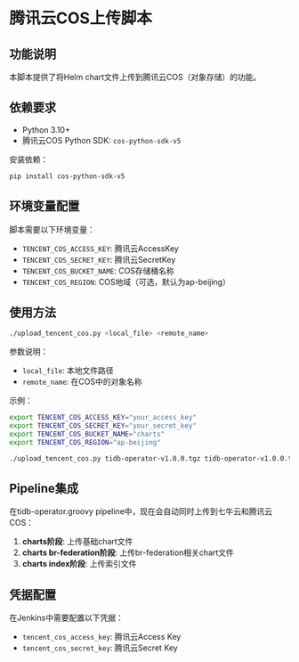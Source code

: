# 腾讯云COS上传脚本

## 功能说明

本脚本提供了将Helm chart文件上传到腾讯云COS（对象存储）的功能。

## 依赖要求

- Python 3.10+
- 腾讯云COS Python SDK: `cos-python-sdk-v5`

安装依赖：
```bash
pip install cos-python-sdk-v5
```

## 环境变量配置

脚本需要以下环境变量：

- `TENCENT_COS_ACCESS_KEY`: 腾讯云AccessKey
- `TENCENT_COS_SECRET_KEY`: 腾讯云SecretKey  
- `TENCENT_COS_BUCKET_NAME`: COS存储桶名称
- `TENCENT_COS_REGION`: COS地域（可选，默认为ap-beijing）

## 使用方法

```bash
./upload_tencent_cos.py <local_file> <remote_name>
```

参数说明：
- `local_file`: 本地文件路径
- `remote_name`: 在COS中的对象名称

示例：
```bash
export TENCENT_COS_ACCESS_KEY="your_access_key"
export TENCENT_COS_SECRET_KEY="your_secret_key"
export TENCENT_COS_BUCKET_NAME="charts"
export TENCENT_COS_REGION="ap-beijing"

./upload_tencent_cos.py tidb-operator-v1.0.0.tgz tidb-operator-v1.0.0.tgz
```

## Pipeline集成

在tidb-operator.groovy pipeline中，现在会自动同时上传到七牛云和腾讯云COS：

1. **charts阶段**: 上传基础chart文件
2. **charts br-federation阶段**: 上传br-federation相关chart文件  
3. **charts index阶段**: 上传索引文件

## 凭据配置

在Jenkins中需要配置以下凭据：
- `tencent_cos_access_key`: 腾讯云Access Key
- `tencent_cos_secret_key`: 腾讯云Secret Key
